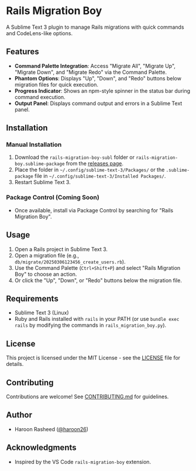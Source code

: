 # Rails Migration Boy

A Sublime Text 3 plugin to manage Rails migrations with quick commands and CodeLens-like options.

## Features

- **Command Palette Integration**: Access "Migrate All", "Migrate Up", "Migrate Down", and "Migrate Redo" via the Command Palette.
- **Phantom Options**: Displays "Up", "Down", and "Redo" buttons below migration files for quick execution.
- **Progress Indicator**: Shows an npm-style spinner in the status bar during command execution.
- **Output Panel**: Displays command output and errors in a Sublime Text panel.

## Installation

### Manual Installation

1. Download the `rails-migration-boy-subl` folder or `rails-migration-boy.sublime-package` from the [releases page](https://github.com/haroon26/rails-migration-boy-subl/releases).
2. Place the folder in `~/.config/sublime-text-3/Packages/` or the `.sublime-package` file in `~/.config/sublime-text-3/Installed Packages/`.
3. Restart Sublime Text 3.

### Package Control (Coming Soon)

- Once available, install via Package Control by searching for "Rails Migration Boy".

## Usage

1. Open a Rails project in Sublime Text 3.
2. Open a migration file (e.g., `db/migrate/20250306123456_create_users.rb`).
3. Use the Command Palette (`Ctrl+Shift+P`) and select "Rails Migration Boy" to choose an action.
4. Or click the "Up", "Down", or "Redo" buttons below the migration file.

## Requirements

- Sublime Text 3 (Linux)
- Ruby and Rails installed with `rails` in your PATH (or use `bundle exec rails` by modifying the commands in `rails_migration_boy.py`).

## License

This project is licensed under the MIT License - see the [LICENSE](LICENSE) file for details.

## Contributing

Contributions are welcome! See [CONTRIBUTING.md](CONTRIBUTING.md) for guidelines.

## Author

- Haroon Rasheed ([@haroon26](https://github.com/haroon26))

## Acknowledgments

- Inspired by the VS Code `rails-migration-boy` extension.
